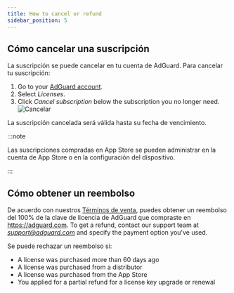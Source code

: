```yaml
---
title: How to cancel or refund
sidebar_position: 5
---
```


## Cómo cancelar una suscripción

La suscripción se puede cancelar en tu cuenta de AdGuard. Para cancelar tu suscripción:

 1. Go to your [AdGuard account](https://my.adguard.com/).
 1. Select *Licenses*.
 1. Click *Cancel subscription* below the subscription you no longer need. ![Cancelar](https://cdn.adtidy.org/content/kb/ad_blocker/general/newaccount-cancel-sub.png)

 La suscripción cancelada será válida hasta su fecha de vencimiento.

:::note

Las suscripciones compradas en App Store se pueden administrar en la cuenta de App Store o en la configuración del dispositivo.

:::

## Cómo obtener un reembolso

De acuerdo con nuestros [Términos de venta](https://adguard.com/terms-of-sale.html), puedes obtener un reembolso del 100% de la clave de licencia de AdGuard que compraste en https://adguard.com. To get a refund, contact our support team at *support@adguard.com* and specify the payment option you've used.

Se puede rechazar un reembolso si:

- A license was purchased more than 60 days ago
- A license was purchased from a distributor
- A license was purchased from the App Store
- You applied for a partial refund for a license key upgrade or renewal
